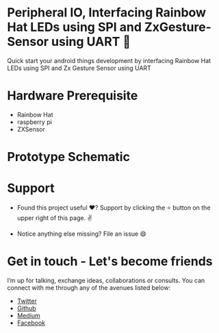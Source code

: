 # Peripheral IO, Interfacing Rainbow Hat LEDs using SPI and ZxGesture-Sensor using UART 🚀

Quick start your android things development by interfacing Rainbow Hat LEDs using SPI and Zx Gesture Sensor using UART

# Hardware Prerequisite

- Rainbow Hat 
- raspberry pi
- ZXSensor 

# Prototype Schematic

# Support

- Found this project useful ❤️? Support by clicking the ⭐️ button on the upper right of this page. ✌️

- Notice anything else missing? File an issue 😄

# Get in touch - Let's become friends

I’m up for talking, exchange ideas, collaborations or consults. You can connect with me through any of the avenues listed below:
- [Twitter](https://twitter.com/Ngesa254)
- [Github](https://github.com/ngesa254)
- [Medium](https://medium.com/@ngesa254)
- [Facebook](https://web.facebook.com/marvinngesa)
